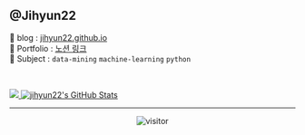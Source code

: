 ## @Jihyun22

🔗 blog : [jihyun22.github.io](https://Jihyun22.github.io)  
🔗 Portfolio : [노션 링크](https://www.notion.so/Getting-Started-11ce4a8c27eb4e2083d9a73a3299a98d)  
🔗 Subject : ```data-mining``` ```machine-learning``` ```python```

<br/>

<p align="">
<a href="https://github.com/jihyun22/jihyun22">
  <img src="https://github-readme-stats.vercel.app/api/top-langs/?username=jihyun22&hide=html" />
</a>
<a href="https://github.com/jihyun22/jihyun22">
  <img src="https://github-readme-stats.vercel.app/api?username=jihyun22&show_icons=true&line_height=32&count_private=true&hide=contribs" alt="jihyun22's GitHub Stats" />
</a>
</p>


---

<p align="center">
  <img src="https://visitor-badge.laobi.icu/badge?page_id=jihyun22/jihyun22" alt="visitor"/>
  <!--  ![visitors](https://visitor-badge.glitch.me/badge?page_id=jihyun22/jihyun22) -->
</p>

